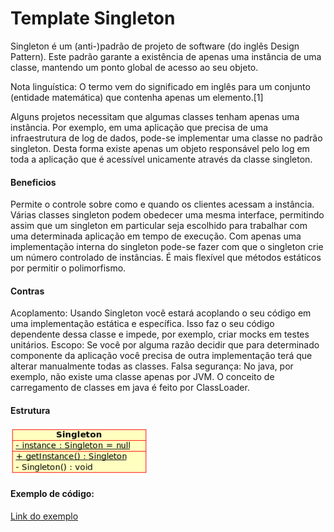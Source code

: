 # Template Singleton

Singleton é um (anti-)padrão de projeto de software (do inglês Design Pattern). Este padrão garante a existência de apenas uma instância de uma classe, mantendo um ponto global de acesso ao seu objeto.

Nota linguística: O termo vem do significado em inglês para um conjunto (entidade matemática) que contenha apenas um elemento.[1]

Alguns projetos necessitam que algumas classes tenham apenas uma instância. Por exemplo, em uma aplicação que precisa de uma infraestrutura de log de dados, pode-se implementar uma classe no padrão singleton. Desta forma existe apenas um objeto responsável pelo log em toda a aplicação que é acessível unicamente através da classe singleton.

#### Beneficios
Permite o controle sobre como e quando os clientes acessam a instância.
Várias classes singleton podem obedecer uma mesma interface, permitindo assim que um singleton em particular seja escolhido para trabalhar com uma determinada aplicação em tempo de execução.
Com apenas uma implementação interna do singleton pode-se fazer com que o singleton crie um número controlado de instâncias.
É mais flexível que métodos estáticos por permitir o polimorfismo.


#### Contras 
Acoplamento: Usando Singleton você estará acoplando o seu código em uma implementação estática e específica. Isso faz o seu código dependente dessa classe e impede, por exemplo, criar mocks em testes unitários.
Escopo: Se você por alguma razão decidir que para determinado componente da aplicação você precisa de outra implementação terá que alterar manualmente todas as classes.
Falsa segurança: No java, por exemplo, não existe uma classe apenas por JVM. O conceito de carregamento de classes em java é feito por ClassLoader.


#### Estrutura

![Estrutura](https://github.com/Felipecasadia/Estudos/blob/master/Singleton/Singleton.png)

#### Exemplo de código:

[Link do exemplo](https://github.com/Felipecasadia/Estudos/tree/master/Singleton/Exemplo%20Java)

